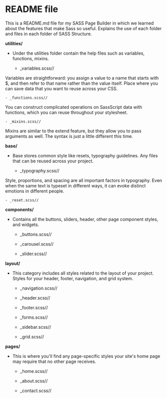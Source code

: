 # README file 
This is a README.md file for my SASS Page Builder in which we learned about the features that make Sass so useful. Explains the use of each folder and files in each folder of SASS Structure.

**utilities/** 
- Under the utilities folder contain the help files such as variables, functions, mixins.

    - _variables.scss//

Variables are straightforward: you assign a value to a name that starts with $, and then refer to that name rather than the value itself. Place where you can save data that you want to reuse across your CSS.

    - _functions.scss//

You can construct complicated operations on SassScript data with functions, which you can reuse throughout your stylesheet.

    - _mixins.scss//

Mixins are similar to the extend feature, but they allow you to pass arguments as well. The syntax is just a little different this time.    

**base/**
- Base stores common style like resets, typography guidelines. Any files that can be reused across your project.

    - _typography.scss//

Style, proportions, and spacing are all important factors in typography. Even when the same text is typeset in different ways, it can evoke distinct emotions in different people.

    - _reset.scss//

**components/**
- Contains all the buttons, sliders, header, other page component styles, and widgets.

    - _buttons.scss//

    - _carousel.scss//

    - _slider.scss//  

**layout/**
- This category includes all styles related to the layout of your project. Styles for your header, footer, navigation, and grid system.

    - _navigation.scss//

    - _header.scss//

    - _footer.scss// 

    - _forms.scss//

    - _sidebar.scss//

    - _grid.scss//    

**pages/**
- This is where you'll find any page-specific styles your site's home page may require that no other page receives.

    - _home.scss//

    - _about.scss//

    - _contact.scss//  

